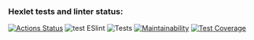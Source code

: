 ### Hexlet tests and linter status:
[![Actions Status](https://github.com/xaarxus/frontend-project-lvl2/workflows/hexlet-check/badge.svg)](https://github.com/xaarxus/frontend-project-lvl2/actions)
![test ESlint](https://github.com/xaarxus/frontend-project-lvl2/workflows/test%20ESlint/badge.svg)
![Tests](https://github.com/xaarxus/frontend-project-lvl2/workflows/Tests/badge.svg)
[![Maintainability](https://api.codeclimate.com/v1/badges/c90f3ee78cd795768eeb/maintainability)](https://codeclimate.com/github/xaarxus/frontend-project-lvl2/maintainability)
[![Test Coverage](https://api.codeclimate.com/v1/badges/c90f3ee78cd795768eeb/test_coverage)](https://codeclimate.com/github/xaarxus/frontend-project-lvl2/test_coverage)
